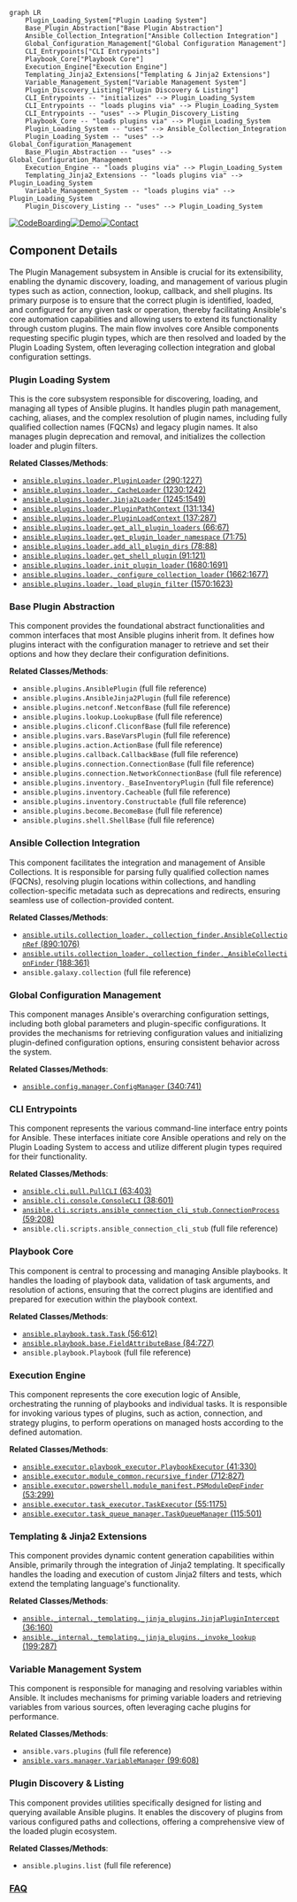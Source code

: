 ```mermaid
graph LR
    Plugin_Loading_System["Plugin Loading System"]
    Base_Plugin_Abstraction["Base Plugin Abstraction"]
    Ansible_Collection_Integration["Ansible Collection Integration"]
    Global_Configuration_Management["Global Configuration Management"]
    CLI_Entrypoints["CLI Entrypoints"]
    Playbook_Core["Playbook Core"]
    Execution_Engine["Execution Engine"]
    Templating_Jinja2_Extensions["Templating & Jinja2 Extensions"]
    Variable_Management_System["Variable Management System"]
    Plugin_Discovery_Listing["Plugin Discovery & Listing"]
    CLI_Entrypoints -- "initializes" --> Plugin_Loading_System
    CLI_Entrypoints -- "loads plugins via" --> Plugin_Loading_System
    CLI_Entrypoints -- "uses" --> Plugin_Discovery_Listing
    Playbook_Core -- "loads plugins via" --> Plugin_Loading_System
    Plugin_Loading_System -- "uses" --> Ansible_Collection_Integration
    Plugin_Loading_System -- "uses" --> Global_Configuration_Management
    Base_Plugin_Abstraction -- "uses" --> Global_Configuration_Management
    Execution_Engine -- "loads plugins via" --> Plugin_Loading_System
    Templating_Jinja2_Extensions -- "loads plugins via" --> Plugin_Loading_System
    Variable_Management_System -- "loads plugins via" --> Plugin_Loading_System
    Plugin_Discovery_Listing -- "uses" --> Plugin_Loading_System
```
[![CodeBoarding](https://img.shields.io/badge/Generated%20by-CodeBoarding-9cf?style=flat-square)](https://github.com/CodeBoarding/GeneratedOnBoardings)[![Demo](https://img.shields.io/badge/Try%20our-Demo-blue?style=flat-square)](https://www.codeboarding.org/demo)[![Contact](https://img.shields.io/badge/Contact%20us%20-%20contact@codeboarding.org-lightgrey?style=flat-square)](mailto:contact@codeboarding.org)

## Component Details

The Plugin Management subsystem in Ansible is crucial for its extensibility, enabling the dynamic discovery, loading, and management of various plugin types such as action, connection, lookup, callback, and shell plugins. Its primary purpose is to ensure that the correct plugin is identified, loaded, and configured for any given task or operation, thereby facilitating Ansible's core automation capabilities and allowing users to extend its functionality through custom plugins. The main flow involves core Ansible components requesting specific plugin types, which are then resolved and loaded by the Plugin Loading System, often leveraging collection integration and global configuration settings.

### Plugin Loading System
This is the core subsystem responsible for discovering, loading, and managing all types of Ansible plugins. It handles plugin path management, caching, aliases, and the complex resolution of plugin names, including fully qualified collection names (FQCNs) and legacy plugin names. It also manages plugin deprecation and removal, and initializes the collection loader and plugin filters.


**Related Classes/Methods**:

- <a href="https://github.com/ansible/ansible/blob/master/lib/ansible/plugins/loader.py#L290-L1227" target="_blank" rel="noopener noreferrer">`ansible.plugins.loader.PluginLoader` (290:1227)</a>
- <a href="https://github.com/ansible/ansible/blob/master/lib/ansible/plugins/loader.py#L1230-L1242" target="_blank" rel="noopener noreferrer">`ansible.plugins.loader._CacheLoader` (1230:1242)</a>
- <a href="https://github.com/ansible/ansible/blob/master/lib/ansible/plugins/loader.py#L1245-L1549" target="_blank" rel="noopener noreferrer">`ansible.plugins.loader.Jinja2Loader` (1245:1549)</a>
- <a href="https://github.com/ansible/ansible/blob/master/lib/ansible/plugins/loader.py#L131-L134" target="_blank" rel="noopener noreferrer">`ansible.plugins.loader.PluginPathContext` (131:134)</a>
- <a href="https://github.com/ansible/ansible/blob/master/lib/ansible/plugins/loader.py#L137-L287" target="_blank" rel="noopener noreferrer">`ansible.plugins.loader.PluginLoadContext` (137:287)</a>
- <a href="https://github.com/ansible/ansible/blob/master/lib/ansible/plugins/loader.py#L66-L67" target="_blank" rel="noopener noreferrer">`ansible.plugins.loader.get_all_plugin_loaders` (66:67)</a>
- <a href="https://github.com/ansible/ansible/blob/master/lib/ansible/plugins/loader.py#L71-L75" target="_blank" rel="noopener noreferrer">`ansible.plugins.loader.get_plugin_loader_namespace` (71:75)</a>
- <a href="https://github.com/ansible/ansible/blob/master/lib/ansible/plugins/loader.py#L78-L88" target="_blank" rel="noopener noreferrer">`ansible.plugins.loader.add_all_plugin_dirs` (78:88)</a>
- <a href="https://github.com/ansible/ansible/blob/master/lib/ansible/plugins/loader.py#L91-L121" target="_blank" rel="noopener noreferrer">`ansible.plugins.loader.get_shell_plugin` (91:121)</a>
- <a href="https://github.com/ansible/ansible/blob/master/lib/ansible/plugins/loader.py#L1680-L1691" target="_blank" rel="noopener noreferrer">`ansible.plugins.loader.init_plugin_loader` (1680:1691)</a>
- <a href="https://github.com/ansible/ansible/blob/master/lib/ansible/plugins/loader.py#L1662-L1677" target="_blank" rel="noopener noreferrer">`ansible.plugins.loader._configure_collection_loader` (1662:1677)</a>
- <a href="https://github.com/ansible/ansible/blob/master/lib/ansible/plugins/loader.py#L1570-L1623" target="_blank" rel="noopener noreferrer">`ansible.plugins.loader._load_plugin_filter` (1570:1623)</a>


### Base Plugin Abstraction
This component provides the foundational abstract functionalities and common interfaces that most Ansible plugins inherit from. It defines how plugins interact with the configuration manager to retrieve and set their options and how they declare their configuration definitions.


**Related Classes/Methods**:

- `ansible.plugins.AnsiblePlugin` (full file reference)
- `ansible.plugins.AnsibleJinja2Plugin` (full file reference)
- `ansible.plugins.netconf.NetconfBase` (full file reference)
- `ansible.plugins.lookup.LookupBase` (full file reference)
- `ansible.plugins.cliconf.CliconfBase` (full file reference)
- `ansible.plugins.vars.BaseVarsPlugin` (full file reference)
- `ansible.plugins.action.ActionBase` (full file reference)
- `ansible.plugins.callback.CallbackBase` (full file reference)
- `ansible.plugins.connection.ConnectionBase` (full file reference)
- `ansible.plugins.connection.NetworkConnectionBase` (full file reference)
- `ansible.plugins.inventory._BaseInventoryPlugin` (full file reference)
- `ansible.plugins.inventory.Cacheable` (full file reference)
- `ansible.plugins.inventory.Constructable` (full file reference)
- `ansible.plugins.become.BecomeBase` (full file reference)
- `ansible.plugins.shell.ShellBase` (full file reference)


### Ansible Collection Integration
This component facilitates the integration and management of Ansible Collections. It is responsible for parsing fully qualified collection names (FQCNs), resolving plugin locations within collections, and handling collection-specific metadata such as deprecations and redirects, ensuring seamless use of collection-provided content.


**Related Classes/Methods**:

- <a href="https://github.com/ansible/ansible/blob/master/lib/ansible/utils/collection_loader/_collection_finder.py#L890-L1076" target="_blank" rel="noopener noreferrer">`ansible.utils.collection_loader._collection_finder.AnsibleCollectionRef` (890:1076)</a>
- <a href="https://github.com/ansible/ansible/blob/master/lib/ansible/utils/collection_loader/_collection_finder.py#L188-L361" target="_blank" rel="noopener noreferrer">`ansible.utils.collection_loader._collection_finder._AnsibleCollectionFinder` (188:361)</a>
- `ansible.galaxy.collection` (full file reference)


### Global Configuration Management
This component manages Ansible's overarching configuration settings, including both global parameters and plugin-specific configurations. It provides the mechanisms for retrieving configuration values and initializing plugin-defined configuration options, ensuring consistent behavior across the system.


**Related Classes/Methods**:

- <a href="https://github.com/ansible/ansible/blob/master/lib/ansible/config/manager.py#L340-L741" target="_blank" rel="noopener noreferrer">`ansible.config.manager.ConfigManager` (340:741)</a>


### CLI Entrypoints
This component represents the various command-line interface entry points for Ansible. These interfaces initiate core Ansible operations and rely on the Plugin Loading System to access and utilize different plugin types required for their functionality.


**Related Classes/Methods**:

- <a href="https://github.com/ansible/ansible/blob/master/lib/ansible/cli/pull.py#L63-L403" target="_blank" rel="noopener noreferrer">`ansible.cli.pull.PullCLI` (63:403)</a>
- <a href="https://github.com/ansible/ansible/blob/master/lib/ansible/cli/console.py#L38-L601" target="_blank" rel="noopener noreferrer">`ansible.cli.console.ConsoleCLI` (38:601)</a>
- <a href="https://github.com/ansible/ansible/blob/master/lib/ansible/cli/scripts/ansible_connection_cli_stub.py#L59-L208" target="_blank" rel="noopener noreferrer">`ansible.cli.scripts.ansible_connection_cli_stub.ConnectionProcess` (59:208)</a>
- `ansible.cli.scripts.ansible_connection_cli_stub` (full file reference)


### Playbook Core
This component is central to processing and managing Ansible playbooks. It handles the loading of playbook data, validation of task arguments, and resolution of actions, ensuring that the correct plugins are identified and prepared for execution within the playbook context.


**Related Classes/Methods**:

- <a href="https://github.com/ansible/ansible/blob/master/lib/ansible/playbook/task.py#L56-L612" target="_blank" rel="noopener noreferrer">`ansible.playbook.task.Task` (56:612)</a>
- <a href="https://github.com/ansible/ansible/blob/master/lib/ansible/playbook/base.py#L84-L727" target="_blank" rel="noopener noreferrer">`ansible.playbook.base.FieldAttributeBase` (84:727)</a>
- `ansible.playbook.Playbook` (full file reference)


### Execution Engine
This component represents the core execution logic of Ansible, orchestrating the running of playbooks and individual tasks. It is responsible for invoking various types of plugins, such as action, connection, and strategy plugins, to perform operations on managed hosts according to the defined automation.


**Related Classes/Methods**:

- <a href="https://github.com/ansible/ansible/blob/master/lib/ansible/executor/playbook_executor.py#L41-L330" target="_blank" rel="noopener noreferrer">`ansible.executor.playbook_executor.PlaybookExecutor` (41:330)</a>
- <a href="https://github.com/ansible/ansible/blob/master/lib/ansible/executor/module_common.py#L712-L827" target="_blank" rel="noopener noreferrer">`ansible.executor.module_common.recursive_finder` (712:827)</a>
- <a href="https://github.com/ansible/ansible/blob/master/lib/ansible/executor/powershell/module_manifest.py#L53-L299" target="_blank" rel="noopener noreferrer">`ansible.executor.powershell.module_manifest.PSModuleDepFinder` (53:299)</a>
- <a href="https://github.com/ansible/ansible/blob/master/lib/ansible/executor/task_executor.py#L55-L1175" target="_blank" rel="noopener noreferrer">`ansible.executor.task_executor.TaskExecutor` (55:1175)</a>
- <a href="https://github.com/ansible/ansible/blob/master/lib/ansible/executor/task_queue_manager.py#L115-L501" target="_blank" rel="noopener noreferrer">`ansible.executor.task_queue_manager.TaskQueueManager` (115:501)</a>


### Templating & Jinja2 Extensions
This component provides dynamic content generation capabilities within Ansible, primarily through the integration of Jinja2 templating. It specifically handles the loading and execution of custom Jinja2 filters and tests, which extend the templating language's functionality.


**Related Classes/Methods**:

- <a href="https://github.com/ansible/ansible/blob/master/lib/ansible/_internal/_templating/_jinja_plugins.py#L36-L160" target="_blank" rel="noopener noreferrer">`ansible._internal._templating._jinja_plugins.JinjaPluginIntercept` (36:160)</a>
- <a href="https://github.com/ansible/ansible/blob/master/lib/ansible/_internal/_templating/_jinja_plugins.py#L199-L287" target="_blank" rel="noopener noreferrer">`ansible._internal._templating._jinja_plugins._invoke_lookup` (199:287)</a>


### Variable Management System
This component is responsible for managing and resolving variables within Ansible. It includes mechanisms for priming variable loaders and retrieving variables from various sources, often leveraging cache plugins for performance.


**Related Classes/Methods**:

- `ansible.vars.plugins` (full file reference)
- <a href="https://github.com/ansible/ansible/blob/master/lib/ansible/vars/manager.py#L99-L608" target="_blank" rel="noopener noreferrer">`ansible.vars.manager.VariableManager` (99:608)</a>


### Plugin Discovery & Listing
This component provides utilities specifically designed for listing and querying available Ansible plugins. It enables the discovery of plugins from various configured paths and collections, offering a comprehensive view of the loaded plugin ecosystem.


**Related Classes/Methods**:

- `ansible.plugins.list` (full file reference)




### [FAQ](https://github.com/CodeBoarding/GeneratedOnBoardings/tree/main?tab=readme-ov-file#faq)